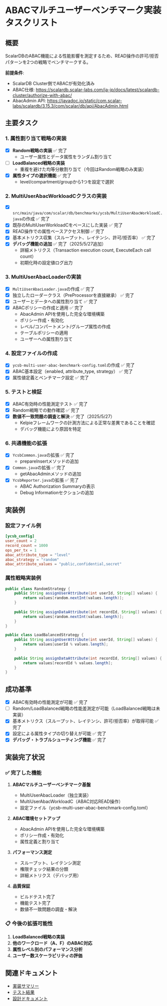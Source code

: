 # ABACマルチユーザーベンチマーク実装タスクリスト

## 概要
ScalarDBのABAC機能による性能影響を測定するため、READ操作の許可/拒否パターンを2つの戦略でベンチマークする。

**前提条件**: 
- ScalarDB Cluster側でABACが有効化済み
- ABAC仕様: https://scalardb.scalar-labs.com/ja-jp/docs/latest/scalardb-cluster/authorize-with-abac/
- AbacAdmin API: https://javadoc.io/static/com.scalar-labs/scalardb/3.15.3/com/scalar/db/api/AbacAdmin.html

## 主要タスク

### 1. 属性割り当て戦略の実装
- [x] **Random戦略の実装** ✅ 完了
  - ユーザー属性とデータ属性をランダム割り当て
- [ ] **LoadBalanced戦略の実装**
  - 重複を避けた均等分散割り当て（今回はRandom戦略のみ実装）
- [x] **属性タイプの選択機能** ✅ 完了
  - level/compartment/groupから1つを設定で選択

### 2. MultiUserAbacWorkloadCクラスの実装
- [x] `src/main/java/com/scalar/db/benchmarks/ycsb/MultiUserAbacWorkloadC.java`の作成 ✅ 完了
- [x] 既存のMultiUserWorkloadCをベースにした実装 ✅ 完了
- [x] READ操作での属性ベースアクセス制御 ✅ 完了
- [x] 基本メトリクス収集（スループット、レイテンシ、許可/拒否率） ✅ 完了
- [x] **デバッグ機能の追加** ✅ 完了（2025/5/27追加）
  - 詳細メトリクス（Transaction execution count, ExecuteEach call count）
  - 初期化時の設定値ログ出力

### 3. MultiUserAbacLoaderの実装
- [x] `MultiUserAbacLoader.java`の作成 ✅ 完了
- [x] 独立したローダークラス（PreProcessorを直接継承） ✅ 完了
- [x] ユーザーとデータへの属性割り当て ✅ 完了
- [x] ABACポリシーの作成と適用 ✅ 完了
  - AbacAdmin APIを使用した完全な環境構築
  - ポリシー作成・有効化
  - レベル/コンパートメント/グループ属性の作成
  - テーブルポリシーの適用
  - ユーザーへの属性割り当て

### 4. 設定ファイルの作成
- [x] `ycsb-multi-user-abac-benchmark-config.toml`の作成 ✅ 完了
- [x] ABAC基本設定（enabled, attribute_type, strategy） ✅ 完了
- [x] 属性値定義とベンチマーク設定 ✅ 完了

### 5. テストと検証
- [x] ABAC有効時の性能測定テスト ✅ 完了
- [x] Random戦略での動作確認 ✅ 完了
- [x] **数値不一致問題の調査と解決** ✅ 完了（2025/5/27）
  - Kelpieフレームワークの計測方法による正常な差異であることを確認
  - デバッグ機能により原因を特定

### 6. 共通機能の拡張
- [x] `YcsbCommon.java`の拡張 ✅ 完了
  - prepareInsertメソッドの追加
- [x] `Common.java`の拡張 ✅ 完了
  - getAbacAdminメソッドの追加
- [x] `YcsbReporter.java`の拡張 ✅ 完了
  - ABAC Authorization Summaryの表示
  - Debug Informationセクションの追加

## 実装例

### 設定ファイル例
```toml
[ycsb_config]
user_count = 2
record_count = 1000
ops_per_tx = 1
abac_attribute_type = "level"
abac_strategy = "random"
abac_attribute_values = "public,confidential,secret"
```

### 属性戦略実装例
```java
public class RandomStrategy {
    public String assignUserAttribute(int userId, String[] values) {
        return values[random.nextInt(values.length)];
    }
    
    public String assignDataAttribute(int recordId, String[] values) {
        return values[random.nextInt(values.length)];
    }
}

public class LoadBalancedStrategy {
    public String assignUserAttribute(int userId, String[] values) {
        return values[userId % values.length];
    }
    
    public String assignDataAttribute(int recordId, String[] values) {
        return values[recordId % values.length];
    }
}
```

## 成功基準

- [x] ABAC有効時の性能測定が可能 ✅ 完了
- [ ] Random/LoadBalanced戦略の性能差測定が可能（LoadBalanced戦略は未実装）
- [x] 基本メトリクス（スループット、レイテンシ、許可/拒否率）が取得可能 ✅ 完了
- [x] 設定による属性タイプの切り替えが可能 ✅ 完了
- [x] **デバッグ・トラブルシューティング機能** ✅ 完了

## 実装完了状況

### ✅ 完了した機能
1. **ABACマルチユーザーベンチマーク基盤**
   - MultiUserAbacLoader（独立実装）
   - MultiUserAbacWorkloadC（ABAC対応READ操作）
   - 設定ファイル（ycsb-multi-user-abac-benchmark-config.toml）

2. **ABAC環境セットアップ**
   - AbacAdmin APIを使用した完全な環境構築
   - ポリシー作成・有効化
   - 属性定義と割り当て

3. **パフォーマンス測定**
   - スループット、レイテンシ測定
   - 権限チェック結果の分類
   - 詳細メトリクス（デバッグ用）

4. **品質保証**
   - ビルドテスト完了
   - 機能テスト完了
   - 数値不一致問題の調査・解決

### 📋 今後の拡張可能性
1. **LoadBalanced戦略の実装**
2. **他のワークロード（A、F）のABAC対応**
3. **属性レベル別のパフォーマンス分析**
4. **ユーザー数スケーラビリティの評価**

## 関連ドキュメント
- [実装サマリー](./abac-multi-user-benchmark-implementation-summary.md)
- [テスト結果](./abac-multi-user-benchmark-test-results.md)
- [設計ドキュメント](./abac-multi-user-benchmark-design.md)

